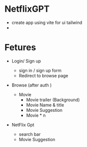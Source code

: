 # NetflixGPT
- create app using vite for ui tailwind
- 



# Fetures
- Login/ Sign up
    - sign in / sign up form
    - Redirect to browse page

- Browse (after auth )
    - Movie
        - Movie trailer (Background)
        - Movie Name & title
        - Movie Suggestion 
        - Movie * n
- NetFlix Gpt 
    - search bar
    - Movie Suggestion